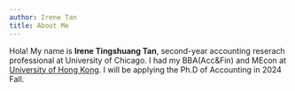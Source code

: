 ```yaml
---
author: Irene Tan
title: About Me
---
```


Hola! My name is **Irene Tingshuang Tan**, second-year accounting reserach professional at University of Chicago. I had my BBA(Acc&Fin) and MEcon at [University of Hong Kong](https://admissions.hku.hk/programmes/undergraduate-programmes/bachelor-of-business-administration-accounting-and-finance). I will be applying the Ph.D of Accounting in 2024 Fall.


